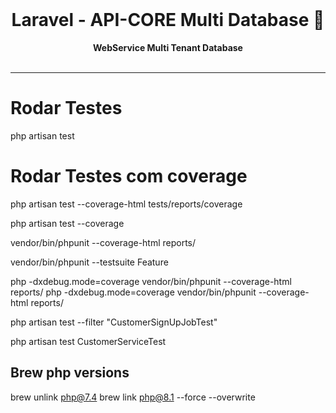 <div align="center">
  <br>
  <h1>Laravel - API-CORE Multi Database 🌱</h1>
  <strong>WebService Multi Tenant Database</strong>
</div>
<br>


---

# Rodar Testes

php artisan test

# Rodar Testes com coverage

php artisan test --coverage-html tests/reports/coverage

php artisan test --coverage

vendor/bin/phpunit --coverage-html reports/

vendor/bin/phpunit --testsuite Feature

php -dxdebug.mode=coverage vendor/bin/phpunit --coverage-html reports/
php -dxdebug.mode=coverage vendor/bin/phpunit --coverage-html reports/

php artisan test --filter "CustomerSignUpJobTest"

php artisan test CustomerServiceTest

## Brew php versions

brew unlink php@7.4
brew link php@8.1 --force --overwrite

##
